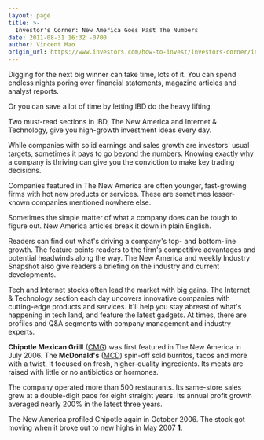 ```yaml
---
layout: page
title: >-
  Investor's Corner: New America Goes Past The Numbers
date: 2011-08-31 16:32 -0700
author: Vincent Mao
origin_url: https://www.investors.com/how-to-invest/investors-corner/investors-corner-new-america-goes-past-the-numbers/
---
```


Digging for the next big winner can take time, lots of it. You can spend endless nights poring over financial statements, magazine articles and analyst reports.

Or you can save a lot of time by letting IBD do the heavy lifting.

Two must-read sections in IBD, The New America and Internet & Technology, give you high-growth investment ideas every day.

While companies with solid earnings and sales growth are investors' usual targets, sometimes it pays to go beyond the numbers. Knowing exactly why a company is thriving can give you the conviction to make key trading decisions.

Companies featured in The New America are often younger, fast-growing firms with hot new products or services. These are sometimes lesser-known companies mentioned nowhere else.

Sometimes the simple matter of what a company does can be tough to figure out. New America articles break it down in plain English.

Readers can find out what's driving a company's top- and bottom-line growth. The feature points readers to the firm's competitive advantages and potential headwinds along the way. The New America and weekly Industry Snapshot also give readers a briefing on the industry and current developments.

Tech and Internet stocks often lead the market with big gains. The Internet & Technology section each day uncovers innovative companies with cutting-edge products and services. It'll help you stay abreast of what's happening in tech land, and feature the latest gadgets. At times, there are profiles and Q&A segments with company management and industry experts.

**Chipotle Mexican Grill**l ([CMG](https://research.investors.com/quote.aspx?symbol=CMG)) was first featured in The New America in July 2006. The **McDonald's** ([MCD](https://research.investors.com/quote.aspx?symbol=MCD)) spin-off sold burritos, tacos and more with a twist. It focused on fresh, higher-quality ingredients. Its meats are raised with little or no antibiotics or hormones.

The company operated more than 500 restaurants. Its same-store sales grew at a double-digit pace for eight straight years. Its annual profit growth averaged nearly 200% in the latest three years.

The New America profiled Chipotle again in October 2006. The stock got moving when it broke out to new highs in May 2007 **1**.

